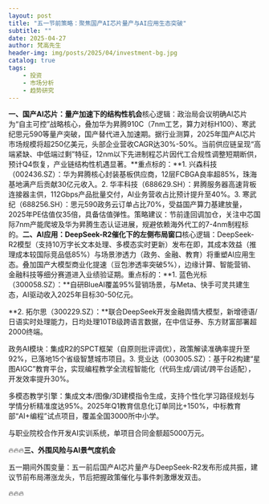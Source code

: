 ```yaml
---
layout: post
title: "五一节前策略：聚焦国产AI芯片量产与AI应用生态突破"
subtitle: ""
date: 2025-04-27
author: 梵高先生
header-img: img/posts/2025/04/investment-bg.jpg
catalog: true
tags:
    - 投资
    - 市场分析
    - 趋势研究
---
```


**一、国产AI芯片：量产加速下的结构性机会**核心逻辑：政治局会议明确AI芯片为“自主可控”战略核心，叠加华为昇腾910C（7nm工艺，算力对标H100）、寒武纪思元590等量产突破，国产替代进入加速期。据行业测算，2025年国产AI芯片市场规模将超250亿美元，头部企业营收CAGR达30%-50%。当前供应链呈现“高端紧缺、中低端过剩”特征，12nm以下先进制程芯片因代工合规性调整短期断供，预计Q4恢复，产业链结构性机遇显著。**重点标的：**1. 兴森科技（002436.SZ）：华为昇腾核心封装基板供应商，12层FCBGA良率超85%，珠海基地满产后贡献30亿元收入。2. 华丰科技（688629.SH）：昇腾服务器高速背板连接器主供，112Gbps产品批量交付，AI业务营收占比预计提升至40%。3. 寒武纪（688256.SH）：思元590政务云订单占比70%，受益国产算力基建放量，2025年PE估值仅35倍，具备估值弹性。策略建议：节前逢回调加仓，关注中芯国际7nm产能爬坡及华为昇腾生态认证进展，规避依赖海外代工的7-4nm制程标的。**二、AI应用：DeepSeek-R2催化下的左侧布局窗口**核心逻辑：DeepSeek-R2模型（支持10万字长文本处理、多模态实时更新）发布在即，其成本效益（推理成本较国际竞品低85%）与场景渗透力（政务、金融、教育）将重塑AI应用生态。叠加国产大模型商业化提速（豆包渗透率突破5%），边缘计算、智能营销、金融科技等细分赛道进入业绩验证期。重点标的：**1. 蓝色光标（300058.SZ）：**自研BlueAI覆盖95%营销场景，与Meta、快手可灵共建生态，AI驱动收入2025年目标30-50亿元。

**2. 拓尔思（300229.SZ）：**联合DeepSeek开发金融舆情大模型，新增德语/日语实时处理能力，日均处理10TB级跨语言数据，在中信证券、东方财富部署超2000终端。

政务AI模块：集成R2的SPCT框架（自原则批评调优），政策解读准确率提升至92%，已落地15个省级智慧城市项目。3. 竞业达（003005.SZ）：基于R2构建“星图AIGC”教育平台，实现编程教学全流程智能化（代码生成/调试/跨平台适配），开发效率提升30%。

多模态教学引擎：集成文本/图像/3D建模指令生成，支持个性化学习路径规划与学情分析精准度达95%。2025年Q1教育信息化订单同比+150%，中标教育部“AI+编程”试点项目，覆盖全国3000所中小学。

与职业院校合作开发AI实训系统，单项目合同金额超5000万元。

🔥🔥🔥**三、外围风险与AI景气度机会**

五一期间外围变量：五一前后国产AI芯片量产与DeepSeek-R2发布形成共振，建议节前布局滞涨龙头，节后把握政策催化与事件刺激爆发双击。

🔥🔥🔥
